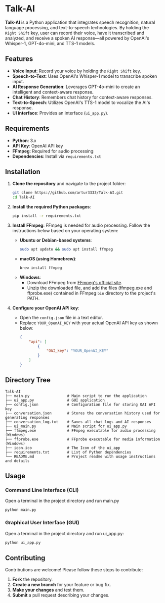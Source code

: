 # Talk-AI

**Talk-AI** is a Python application that integrates speech recognition, natural language processing, and text-to-speech technologies. By holding the `Right Shift` key, user can record their voice, have it transcribed and analyzed, and receive a spoken AI response—all powered by OpenAI's Whisper-1, GPT-4o-mini, and TTS-1 models.

## Features

- **Voice Input**: Record your voice by holding the `Right Shift` key.
- **Speech-to-Text**: Uses OpenAI's Whisper-1 model to transcribe spoken input.
- **AI Response Generation**: Leverages GPT-4o-mini to create an intelligent and context-aware response.
- **Chat History**: Remembers chat history for context-aware responses.
- **Text-to-Speech**: Utilizes OpenAI's TTS-1 model to vocalize the AI's response.
- **UI interface**: Provides an interface (`ui_app.py`).

## Requirements
- **Python**: 3.x
- **API Key**: OpenAI API key
- **FFmpeg**: Required for audio processing
- **Dependencies**: Install via `requirements.txt`

## Installation

1. **Clone the repository** and navigate to the project folder:
    ```bash
    git clone https://github.com/artur3333/Talk-AI.git
    cd Talk-AI
    ```

2. **Install the required Python packages**:
    ```bash
    pip install -r requirements.txt
    ```

3. **Install FFmpeg**:
   FFmpeg is needed for audio processing. Follow the instructions below based on your operating system:

   - **Ubuntu or Debian-based systems**:
     ```bash
     sudo apt update && sudo apt install ffmpeg
     ```
   - **macOS (using Homebrew)**:
     ```bash
     brew install ffmpeg
     ```
   - **Windows**:
     - Download FFmpeg from [FFmpeg's official site](https://ffmpeg.org/download.html).
     - Unzip the downloaded file, and add the files (ffmpeg.exe and ffprobe.exe) contained in FFmpeg `bin` directory to the project's PATH. 

4. **Configure your OpenAI API key**:
    - Open the `config.json` file in a text editor.
    - Replace `YOUR_OpenAI_KEY` with your actual OpenAI API key as shown below:
      ```json
      {
          "api": [
              {
                  "OAI_key": "YOUR_OpenAI_KEY"
              }
          ]
      }
      ```

## Directory Tree

```plaintext
Talk-AI
├── main.py                 # Main script to run the application
├── ui_app.py               # GUI application
├── config.json             # Configuration file for storing OAI API key
├── conversation.json       # Stores the conversation history used for generating responses
├── conversation_log.txt    # Saves all chat logs and AI responses
├── ui_main.py              # Main script for ui_app.py
├── ffmpeg.exe              # FFmpeg executable for audio processing (Windows)
├── ffprobe.exe             # FFprobe executable for media information (Windows)
├── icon.ico                # The Icon of the ui_app
├── requirements.txt        # List of Python dependencies
└── README.md               # Project readme with usage instructions and details
```

## Usage
### Command Line Interface (CLI)

Open a terminal in the project directory and run main.py

```bash
python main.py
```

### Graphical User Interface (GUI)

Open a terminal in the project directory and run ui_app.py:

```bash
python ui_app.py
```

## Contributing

Contributions are welcome! Please follow these steps to contribute:

1. **Fork** the repository.
2. **Create a new branch** for your feature or bug fix.
3. **Make your changes** and test them.
4. **Submit** a pull request describing your changes.
